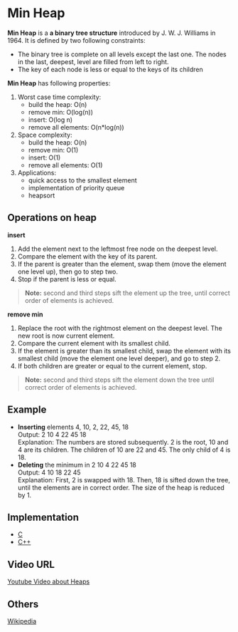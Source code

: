# Min Heap

**Min Heap** is a **a binary tree structure** introduced by J. W. J. Williams in 1964. It is defined by two following constraints:
- The binary tree is complete on all levels except the last one. The nodes in the last, deepest, level are filled from left to right.
- The key of each node is less or equal to the keys of its children
 
**Min Heap** has following properties:
1. Worst case time complexity:
    - build the heap: O(n)
    - remove min: O(log(n))
    - insert: O(log n)
    - remove all elements: O(n*log(n))
2. Space complexity:
    - build the heap: O(n)
    - remove min: O(1)
    - insert: O(1)
    - remove all elements: O(1)
3. Applications:
    - quick access to the smallest element
    - implementation of priority queue
    - heapsort 

## Operations on heap
**insert** 
1. Add the element next to the leftmost free node on the deepest level.
2. Compare the element with the key of its parent. 
3. If the parent is greater than the element, swap them (move the element one level up), then go to step two.
4. Stop if the parent is less or equal.

> **Note:** second and third steps sift the element up the tree, until correct order of elements is achieved.

**remove min**
1. Replace the root with the rightmost element on the deepest level. The new root is now current element.
2. Compare the current element with its smallest child. 
3. If the element is greater than its smallest child, swap the element with its smallest child (move the element one level deeper), and go to step 2.
4. If both children are greater or equal to the current element, stop.
> **Note:** second and third steps sift the element down the tree until correct order of elements is achieved. 

## Example

- **Inserting** elements 4, 10, 2, 22, 45, 18 <br> Output: 2 10 4 22 45 18 <br> Explanation: The numbers are stored subsequently. 2 is the root, 10 and 4 are its children. The children of 10 are  22 and 45. The only child of 4 is 18.
- **Deleting** the minimum in 2 10 4 22 45 18  <br> Output: 4 10 18 22 45 <br> Explanation: First, 2 is swapped with 18. Then, 18 is sifted down the tree, until the elements are in correct order. The size of the heap is reduced by 1.


## Implementation 
- [C](https://github.com/MakeContributions/DSA/blob/main/algorithms/C/tree/min-heap.c)
- [C++](https://github.com/MakeContributions/DSA/blob/main/algorithms/CPlusPlus/Trees/min-heap.cpp)
## Video URL
[Youtube Video about Heaps](https://www.youtube.com/watch?v=t0Cq6tVNRBA) 

## Others
[Wikipedia](https://en.wikipedia.org/wiki/Binary_heap)

